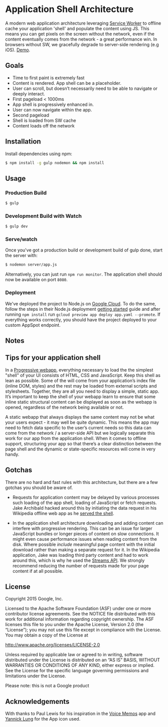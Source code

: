 # Application Shell Architecture

A modern web application architecture leveraging [Service Worker](http://www.html5rocks.com/en/tutorials/service-worker/introduction/) to offline cache your application 'shell' and populate the content using JS. This means you can get pixels on the screen without the network, even if the content eventually comes from the network - a great performance win. In browsers without SW, we gracefully degrade to server-side rendering (e.g iOS). [Demo](https://app-shell.appspot.com/).

## Goals

* Time to first paint is extremely fast
* Content is rendered. App shell can be a placeholder.
* User can scroll, but doesn’t necessarily need to be able to navigate or deeply interact.
* First pageload < 1000ms
 * App shell is progressively enhanced in.
 * User can now navigate within the app.
* Second pageload
 * Shell is loaded from SW cache
 * Content loads off the network

## Installation

Install dependencies using npm:

```sh
$ npm install -g gulp nodemon && npm install
```

## Usage

### Production Build

```sh
$ gulp
```

### Development Build with Watch

```sh
$ gulp dev
```

### Serve/watch

Once you've got a production build or development build of gulp done, start the
server with:

```sh
$ nodemon server/app.js
```

Alternatively, you can just run `npm run monitor`. The application shell should now be available on port `8080`.

### Deployment

We've deployed the project to Node.js on [Google Cloud](https://cloud.google.com/nodejs/). To do the same, follow the steps in their Node.js deployment [getting started](https://cloud.google.com/nodejs/getting-started/hello-world) guide and after running `npm install` run `gcloud preview app deploy app.yaml --promote`. If everything works correctly, you should have the project deployed to your custom AppSpot endpoint. 

## Notes

## Tips for your application shell

In a [Progressive webapp](https://infrequently.org/2015/06/progressive-apps-escaping-tabs-without-losing-our-soul/), everything necessary to load the the simplest "shell" of your UI consists of HTML, CSS and JavaScript. Keep this shell as lean as possible. Some of the will come from your application’s index file (inline DOM, styles) and the rest may be loaded from external scripts and stylesheets. Together, they are all you need to display a simple, static app. It’s important to keep the shell of your webapp learn to ensure that some inline static structural content can be displayed as soon as the webapp is opened, regardless of the network being available or not.

A static webapp that always displays the same content may not be what your users expect - it may well be quite dynamic. This means the app may need to fetch data specific to the user’s current needs so this data can come from the network / a server-side API but we logically separate this work for our app from the application shell. When it comes to offline support, structuring your app so that there’s a clear distinction between the page shell and the dynamic or state-specific resources will come in very handy.

## Gotchas

There are no hard and fast rules with this architecture, but there are a few gotchas you should be aware of.

* Requests for application content may be delayed by various processes such loading of the app shell, loading of JavaScript or fetch requests. Jake Archibald hacked around this by initiating the data request in his Wikipedia offline web app as he [served the shell](https://github.com/jakearchibald/offline-wikipedia/blob/master/public/js/sw/index.js#L59).

* In the application shell architecture downloading and adding content can interfere with progressive rendering. This can be an issue for larger JavaScript bundles or longer pieces of content on slow connections. It might even cause performance issues when reading content from the disk. Where possible *include* meaningful page content with the initial download rather than making a separate request for it. In the Wikipedia application, Jake was loading third party content and had to work around this, which is why he used the [Streams API](https://github.com/jakearchibald/offline-wikipedia/blob/master/public/js/page/views/article.js#L86). We strongly recommend reducing the number of requests made for your page content if at all possible.

## License

Copyright 2015 Google, Inc.

Licensed to the Apache Software Foundation (ASF) under one or more contributor license agreements. See the NOTICE file distributed with this work for additional information regarding copyright ownership. The ASF licenses this file to you under the Apache License, Version 2.0 (the “License”); you may not use this file except in compliance with the License. You may obtain a copy of the License at

http://www.apache.org/licenses/LICENSE-2.0

Unless required by applicable law or agreed to in writing, software distributed under the License is distributed on an “AS IS” BASIS, WITHOUT WARRANTIES OR CONDITIONS OF ANY KIND, either express or implied. See the License for the specific language governing permissions and limitations under the License.

Please note: this is not a Google product

## Acknowledgements

With thanks to Paul Lewis for his inspiration in the [Voice Memos](https://voice-memos.appspot.com/) app and [Yannick Lung](https://www.iconfinder.com/icons/315148/app_document_file_icon#size=512) for the App icon used.
